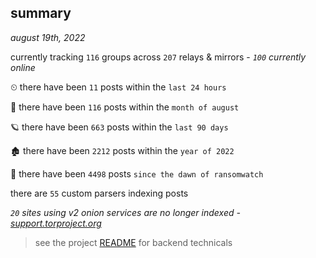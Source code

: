 
## summary
_august 19th, 2022_

currently tracking `116` groups across `207` relays & mirrors - _`100` currently online_

⏲ there have been `11` posts within the `last 24 hours`

🦈 there have been `116` posts within the `month of august`

🪐 there have been `663` posts within the `last 90 days`

🏚 there have been `2212` posts within the `year of 2022`

🦕 there have been `4498` posts `since the dawn of ransomwatch`

there are `55` custom parsers indexing posts

_`20` sites using v2 onion services are no longer indexed - [support.torproject.org](https://support.torproject.org/onionservices/v2-deprecation/)_

> see the project [README](https://github.com/joshhighet/ransomwatch#ransomwatch--) for backend technicals
